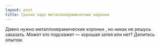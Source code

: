 ```yaml
---
layout: post 
title: Срочно надо металлокерамические коронки  
--- 
```

Давно нужно металлокерамические коронки , но никак не решусь заказать. Может кто подскажет — хорошая затея или нет? Делитесь опытом.